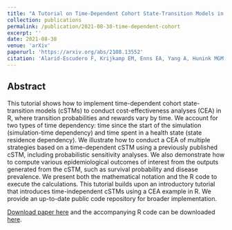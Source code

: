 ```yaml
---
title: "A Tutorial on Time-Dependent Cohort State-Transition Models in R using a Cost-Effectiveness Analysis Example"
collection: publications
permalink: /publication/2021-08-30-time-dependent-cohort
excerpt: ''
date: 2021-08-30
venue: 'arXiv'
paperurl: 'https://arxiv.org/abs/2108.13552'
citation: 'Alarid-Escudero F, Krijkamp EM, Enns EA, Yang A, Hunink MGM, Pechlivanoglou P, Jalal H. A Tutorial on Time-Dependent Cohort State-Transition Models in R using a Cost-Effectiveness Analysis Example. arXiv:2108.13552v1. 2021:1-37.'
---
```


## Abstract
This tutorial shows how to implement time-dependent cohort state-transition models (cSTMs) to conduct cost-effectiveness analyses (CEA) in R, where transition probabilities and rewards vary by time. We account for two types of time dependency: time since the start of the simulation (simulation-time dependency) and time spent in a health state (state residence dependency). We illustrate how to conduct a CEA of multiple strategies based on a time-dependent cSTM using a previously published cSTM, including probabilistic sensitivity analyses. We also demonstrate how to compute various epidemiological outcomes of interest from the outputs generated from the cSTM, such as survival probability and disease prevalence. We present both the mathematical notation and the R code to execute the calculations. This tutorial builds upon an introductory tutorial that introduces time-independent cSTMs using a CEA example in R. We provide an up-to-date public code repository for broader implementation.

[Download paper here](https://arxiv.org/abs/2108.13552) and the accompanying R code can be downloaded [here](https://github.com/DARTH-git/cohort-modeling-tutorial-intro).